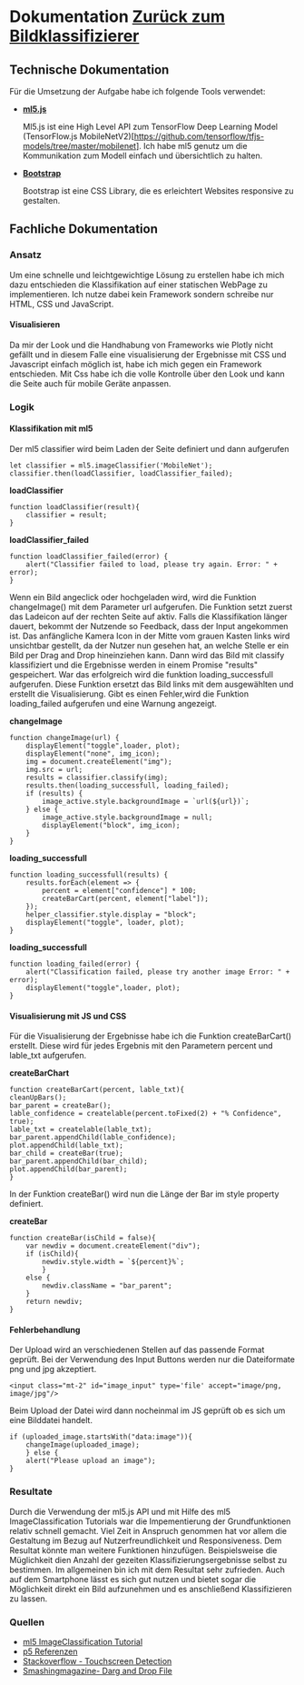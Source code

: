 
# Dokumentation   <a href="./">Zur&uuml;ck zum Bildklassifizierer</a><a href="https://github.com/VerrroS/ml5" id="github" target="_blank"><span class="iconify" data-icon="akar-icons:github-fill"></span></a>

## Technische Dokumentation 
F&uuml;r die Umsetzung der Aufgabe habe ich folgende Tools verwendet:

- **[ml5.js](https://ml5js.org/)**

    Ml5.js ist eine High Level API zum TensorFlow Deep Learning Model (TensorFlow.js MobileNetV2)[https://github.com/tensorflow/tfjs-models/tree/master/mobilenet]. Ich habe ml5 genutz um die Kommunikation zum Modell einfach und übersichtlich zu halten.

- **[Bootstrap](https://getbootstrap.com/)**

    Bootstrap ist eine CSS Library, die es erleichtert Websites responsive zu gestalten. 

## Fachliche Dokumentation

### **Ansatz**
Um eine schnelle und leichtgewichtige L&ouml;sung zu erstellen habe ich mich dazu entschieden die Klassifikation auf 
einer statischen WebPage zu implementieren. Ich nutze dabei kein Framework sondern schreibe nur HTML, CSS und JavaScript.

#### Visualisieren

Da mir der Look und die Handhabung von Frameworks wie Plotly nicht gef&auml;llt und in diesem Falle eine visualisierung der Ergebnisse 
mit CSS und Javascript einfach m&ouml;glich ist, habe ich mich gegen ein Framework entschieden. Mit Css habe ich die volle 
Kontrolle &uuml;ber den Look und kann die Seite auch f&uuml;r mobile Ger&auml;te anpassen.


### **Logik**  

#### Klassifikation mit ml5

Der ml5 classifier wird beim Laden der Seite definiert und dann aufgerufen

    let classifier = ml5.imageClassifier('MobileNet');
    classifier.then(loadClassifier, loadClassifier_failed);

**loadClassifier**

    function loadClassifier(result){
        classifier = result;
    }


**loadClassifier_failed**

    function loadClassifier_failed(error) {
        alert("Classifier failed to load, please try again. Error: " + error);
    }

Wenn ein Bild angeclick oder hochgeladen wird, wird die Funktion changeImage() mit dem Parameter url aufgerufen. Die Funktion setzt zuerst das Ladeicon auf der rechten Seite auf aktiv. Falls die Klassifikation länger dauert, bekommt der Nutzende so Feedback, dass der Input angekommen ist. Das anf&auml;ngliche Kamera Icon in der Mitte vom grauen Kasten links wird unsichtbar gestellt, da der Nutzer nun gesehen hat, an welche Stelle er ein Bild per Drag and Drop hineinziehen kann. Dann wird das Bild mit classify klassifiziert und die Ergebnisse werden in einem Promise "results" gespeichert. War das erfolgreich wird die funktion loading_successfull aufgerufen. Diese Funktion ersetzt das Bild links mit dem ausgewählten und erstellt die Visualisierung. Gibt es einen Fehler,wird die Funktion loading_failed aufgerufen und eine Warnung angezeigt.

**changeImage**

    function changeImage(url) {
        displayElement("toggle",loader, plot);
        displayElement("none", img_icon);
        img = document.createElement("img");
        img.src = url;
        results = classifier.classify(img);
        results.then(loading_successfull, loading_failed);
        if (results) {
            image_active.style.backgroundImage = `url(${url})`;
        } else {
            image_active.style.backgroundImage = null;
            displayElement("block", img_icon);
        }
    }

**loading_successfull**

    function loading_successfull(results) {
        results.forEach(element => {
            percent = element["confidence"] * 100;
            createBarCart(percent, element["label"]);
        });
        helper_classifier.style.display = "block";
        displayElement("toggle", loader, plot);
    }

**loading_successfull**

    function loading_failed(error) {
        alert("Classification failed, please try another image Error: " + error);
        displayElement("toggle",loader, plot);
    }

#### Visualisierung mit JS und CSS

F&uuml;r die Visualisierung der Ergebnisse habe ich die Funktion createBarCart() erstellt. Diese wird f&uuml;r jedes Ergebnis mit den Parametern percent und lable_txt aufgerufen. 

**createBarChart**

    function createBarCart(percent, lable_txt){
    cleanUpBars();
    bar_parent = createBar();
    lable_confidence = createlable(percent.toFixed(2) + "% Confidence", true);
    lable_txt = createlable(lable_txt);
    bar_parent.appendChild(lable_confidence);
    plot.appendChild(lable_txt); 
    bar_child = createBar(true);
    bar_parent.appendChild(bar_child);
    plot.appendChild(bar_parent);
    }

In der Funktion createBar() wird nun die L&auml;nge der Bar im style property definiert.

**createBar**

    function createBar(isChild = false){
        var newdiv = document.createElement("div");
        if (isChild){
            newdiv.style.width = `${percent}%`;
            }
        else {
            newdiv.className = "bar_parent";
        }
        return newdiv;
    }

#### Fehlerbehandlung

Der Upload wird an verschiedenen Stellen auf das passende Format gepr&uuml;ft. Bei der Verwendung des Input Buttons werden nur die Dateiformate png und jpg akzeptiert.

    <input class="mt-2" id="image_input" type='file' accept="image/png, image/jpg"/>

Beim Upload der Datei wird dann nocheinmal im JS gepr&uuml;ft ob es sich um eine Bilddatei handelt.

    if (uploaded_image.startsWith("data:image")){
        changeImage(uploaded_image);
        } else {
        alert("Please upload an image");
    }


### Resultate

Durch die Verwendung der ml5.js API und mit Hilfe des ml5 ImageClassification Tutorials war die Impementierung der Grundfunktionen relativ schnell gemacht. Viel Zeit in Anspruch genommen hat vor allem die Gestaltung im Bezug auf Nutzerfreundlichkeit und Responsiveness. 
Dem Resultat k&ouml;nnte man weitere Funktionen hinzufügen. Beispielsweise die M&uuml;glichkeit dien Anzahl der gezeiten Klassifizierungsergebnisse selbst zu bestimmen. Im allgemeinen bin ich mit dem Resultat sehr zufrieden. Auch auf dem Smartphone lässt es sich gut nutzen und bietet sogar die M&ouml;glichkeit direkt ein Bild aufzunehmen und es anschlie&szlig;end Klassifizieren zu lassen. 

### Quellen

- [ml5 ImageClassification Tutorial](https://learn.ml5js.org/#/tutorials/hello-ml5)
- [p5 Referenzen](https://p5js.org/reference)
- [Stackoverflow - Touchscreen Detection](https://stackoverflow.com/questions/4817029/whats-the-best-way-to-detect-a-touch-screen-device-using-javascript)
- [Smashingmagazine- Darg and Drop File](https://www.smashingmagazine.com/2018/01/drag-drop-file-uploader-vanilla-js/)
